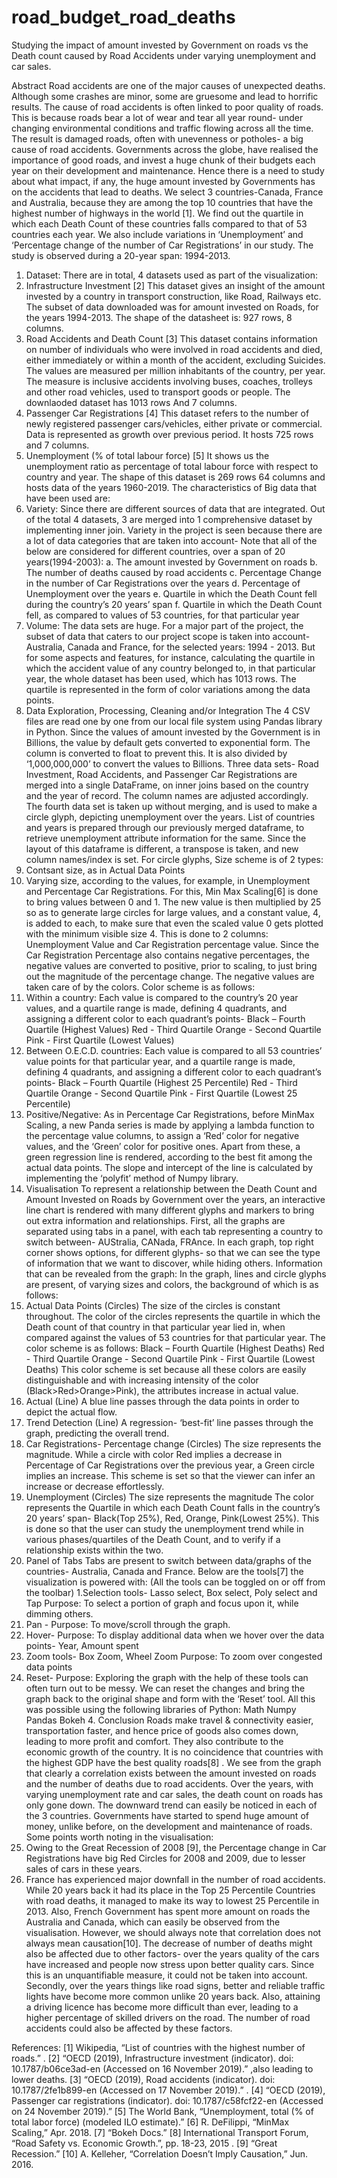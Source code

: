 # road_budget_road_deaths
Studying the impact of amount invested by Government on roads vs the Death count caused by Road Accidents under varying unemployment and car sales.

Abstract
Road accidents are one of the major causes of unexpected deaths. Although some crashes are minor, some are gruesome and lead to horrific results. The cause of road accidents is often linked to poor quality of roads. This is because roads bear a lot of wear and tear all year round- under changing environmental conditions and traffic flowing across all the time. The result is damaged roads, often with unevenness or potholes- a big cause of road accidents. Governments across the globe, have realised the importance of good roads, and invest a huge chunk of their budgets each year on their development and maintenance.
Hence there is a need to study about what impact, if any, the huge amount invested by Governments has on the accidents that lead to deaths.
We select 3 countries-Canada, France and Australia, because they are among the top 10 countries that have the highest number of highways in the world [1].
We find out the quartile in which each Death Count of these countries falls compared to that of 53 countries each year. We also include variations in ‘Unemployment’ and ‘Percentage change of the number of Car Registrations’ in our study. The study is observed during a 20-year span: 1994-2013.
1. Dataset:
There are in total, 4 datasets used as part of the visualization:
  1. Infrastructure Investment [2]
  This dataset gives an insight of the amount invested by a country in transport construction, like Road, Railways etc. The subset of data downloaded was for amount invested on   Roads, for the years 1994-2013. The shape of the datasheet is: 927 rows, 8 columns.
  2. Road Accidents and Death Count [3]
  This dataset contains information on number of individuals who were involved in road accidents and died, either immediately or within a month of the accident, excluding
  Suicides. The values are measured per million inhabitants of the country, per year.
  The measure is inclusive accidents involving buses, coaches, trolleys and other road vehicles, used to transport goods or people. The downlaoded dataset has 1013 rows
  And 7 columns.
3. Passenger Car Registrations [4]
This dataset refers to the number of newly registered passenger cars/vehicles, either private or commercial. Data is represented as growth over previous period. It hosts 725 rows and 7 columns.
4. Unemployment (% of total labour force) [5]
It shows us the unemployment ratio as percentage of total labour force
with respect to country and year. The shape of this dataset is 269 rows 64 columns and hosts data of the years 1960-2019.
The characteristics of Big data that have been used are:
1. Variety: Since there are different sources of data that are integrated. Out of the total 4 datasets, 3 are merged into 1 comprehensive dataset by implementing inner join.
Variety in the project is seen because there are a lot of data categories that are taken into account-
Note that all of the below are considered for different countries, over a span of 20 years(1994-2003):
a. The amount invested by Government on roads
b. The number of deaths caused by road accidents
c. Percentage Change in the number of Car Registrations over the years
d. Percentage of Unemployment over the years
e. Quartile in which the Death Count fell during the country’s 20 years’ span
f. Quartile in which the Death Count fell, as compared to values of 53 countries, for that particular year
2. Volume: The data sets are huge. For a major part of the project, the subset of data that caters to our project scope is taken into account- Australia, Canada and France, for the selected years: 1994 - 2013. But for some aspects and features, for instance, calculating the quartile in which the accident value of any country belonged to, in that particular year, the whole dataset has been used, which has 1013 rows. The quartile is represented in the form of color variations among the data points.
2. Data Exploration, Processing, Cleaning and/or Integration
The 4 CSV files are read one by one from our local file system using Pandas library in Python.
Since the values of amount invested by the Government is in Billions, the value by default gets converted to exponential form. The column is converted to float to prevent this. It is also divided by ‘1,000,000,000’ to convert the values to Billions.
Three data sets- Road Investment, Road Accidents, and Passenger Car Registrations are merged into a single DataFrame, on inner joins based on the country and the year of record. The column names are adjusted accordingly.
The fourth data set is taken up without merging, and is used to make a circle glyph, depicting unemployment over the years. List of countries and years is prepared through our previously merged dataframe, to retrieve unemployment attribute information for the same. Since the layout of this dataframe is different, a transpose is taken, and new column names/index is set.
For circle glyphs,
Size scheme is of 2 types:
1. Contsant size, as in Actual Data Points
2. Varying size, according to the values, for example, in Unemployment and Percentage Car Registrations. For this, Min Max Scaling[6] is done to bring values between 0 and 1. The new value is then multiplied by 25 so as to generate large circles for large values, and a constant value, 4, is added to each, to make sure that even the scaled value 0 gets plotted with the minimum visible size 4. This is done to 2 columns:
Unemployment Value and Car Registration percentage value. Since the Car Registration Percentage also contains negative percentages, the negative values are converted to positive, prior to scaling, to just bring out the magnitude of the percentage change. The negative values are taken care of by the colors.
Color scheme is as follows:
1. Within a country:
Each value is compared to the country’s 20 year values, and a quartile range is made, defining 4 quadrants, and assigning a different color to each quadrant’s points-
Black – Fourth Quartile (Highest Values)
Red - Third Quartile
Orange - Second Quartile
Pink - First Quartile (Lowest Values)
2. Between O.E.C.D. countries:
Each value is compared to all 53 countries’ value points for that particular year, and a quartile range is made, defining 4 quadrants, and assigning a different color to each quadrant’s points-
Black – Fourth Quartile (Highest 25 Percentile)
Red - Third Quartile
Orange - Second Quartile
Pink - First Quartile (Lowest 25 Percentile)
3. Positive/Negative:
As in Percentage Car Registrations, before MinMax Scaling, a new Panda series is made by applying a lambda function to the percentage value columns, to assign a ‘Red’ color for negative values, and the ‘Green’ color for positive ones.
Apart from these, a green regression line is rendered, according to the best fit among the actual data points. The slope and intercept of the line is calculated by implementing the ‘polyfit’ method of Numpy library.
3. Visualisation
To represent a relationship between the Death Count and Amount Invested on Roads by Government over the years, an interactive line chart is rendered with many different glyphs and markers to bring out extra information and relationships.
First, all the graphs are separated using tabs in a panel, with each tab representing a country to switch between- AUStralia, CANada, FRAnce.
In each graph, top right corner shows options, for different glyphs- so that we can see the type of information that we want to discover, while hiding others.
Information that can be revealed from the graph:
In the graph, lines and circle glyphs are present, of varying sizes and colors, the background of which is as follows:
1. Actual Data Points (Circles)
The size of the circles is constant throughout.
The color of the circles represents the quartile in which the Death count of that country in that particular year lied in, when compared against the values of 53 countries for that particular year.
The color scheme is as follows:
Black – Fourth Quartile (Highest Deaths)
Red - Third Quartile
Orange - Second Quartile
Pink - First Quartile (Lowest Deaths)
This color scheme is set because all these colors are easily distinguishable and with increasing intensity of the color (Black>Red>Orange>Pink), the attributes increase in actual value.
2. Actual (Line)
A blue line passes through the data points in order to depict the actual flow.
3. Trend Detection (Line)
A regression- ‘best-fit’ line passes through the graph, predicting the overall trend.
4. Car Registrations- Percentage change (Circles)
The size represents the magnitude.
While a circle with color Red implies a decrease in Percentage of Car
Registrations over the previous year, a Green circle implies an increase.
This scheme is set so that the viewer can infer an increase or decrease
effortlessly.
5. Unemployment (Circles)
The size represents the magnitude
The color represents the Quartile in which each Death Count falls in the country’s
20 years’ span- Black(Top 25%), Red, Orange, Pink(Lowest 25%).
This is done so that the user can study the unemployment trend while in various
phases/quartiles of the Death Count, and to verify if a relationship exists within
the two.
6. Panel of Tabs
Tabs are present to switch between data/graphs of the countries- Australia,
Canada and France.
Below are the tools[7] the visualization is powered with:
(All the tools can be toggled on or off from the toolbar)
1.Selection tools- Lasso select, Box select, Poly select and Tap
Purpose: To select a portion of graph and focus upon it, while dimming others.
2. Pan -
Purpose: To move/scroll through the graph.
3. Hover-
Purpose: To display additional data when we hover over the data points- Year,
Amount spent
4. Zoom tools- Box Zoom, Wheel Zoom
Purpose: To zoom over congested data points
5. Reset-
Purpose: Exploring the graph with the help of these tools can often turn out to be messy. We can reset the changes and bring the graph back to the original shape and form with the ‘Reset’ tool.
All this was possible using the following libraries of Python:
Math
Numpy
Pandas
Bokeh 4. Conclusion
Roads make travel & connectivity easier, transportation faster, and hence price of goods also comes down, leading to more profit and comfort. They also contribute to the economic growth of the country. It is no coincidence that countries with the highest GDP have the best quality roads[8] .
We see from the graph that clearly a correlation exists between the amount invested on roads and the number of deaths due to road accidents. Over the years, with varying unemployment rate and car sales, the death count on roads has only gone down. The downward trend can easily be noticed in each of the 3 countries. Governments have started to spend huge amount of money, unlike before, on the development and maintenance of roads.
Some points worth noting in the visualisation:
1. Owing to the Great Recession of 2008 [9], the Percentage change in Car Registrations have big Red Circles for 2008 and 2009, due to lesser sales of cars in these years.
2. France has experienced major downfall in the number of road accidents. While 20 years back it had its place in the Top 25 Percentile Countries with road deaths, it managed to make its way to lowest 25 Percentile in 2013. Also, French Government has spent more amount on roads the Australia and Canada, which can easily be observed from the visualisation.
However, we should always note that correlation does not always mean causation[10]. The decrease of number of deaths might also be affected due to other factors- over the years quality of the cars have increased and people now stress upon better quality cars. Since this is an unquantifiable measure, it could not be taken into account. Secondly, over the years things like road signs, better and reliable traffic lights have become more common unlike 20 years back. Also, attaining a driving licence has become more difficult than ever, leading to a higher percentage of skilled drivers on the road. The number of road accidents could also be affected by these factors.

References:
[1] Wikipedia, “List of countries with the highest number of roads.” .
[2] “OECD (2019), Infrastructure investment (indicator). doi: 10.1787/b06ce3ad-en (Accessed on 16 November 2019).”
,also leading to lower deaths.
[3] “OECD (2019), Road accidents (indicator). doi: 10.1787/2fe1b899-en (Accessed on 17 November 2019).” .
[4] “OECD (2019), Passenger car registrations (indicator). doi: 10.1787/c58fcf22-en (Accessed on 24 November 2019).”
[5] The World Bank, “Unemployment, total (% of total labor force) (modeled ILO estimate).”
[6] R. DeFilippi, “MinMax Scaling,” Apr. 2018.
[7] “Bokeh Docs.” 
[8] International Transport Forum, “Road Safety vs. Economic Growth.”, pp. 18-23, 2015 .
[9] “Great Recession.”
[10] A. Kelleher, “Correlation Doesn’t Imply Causation,” Jun. 2016.
